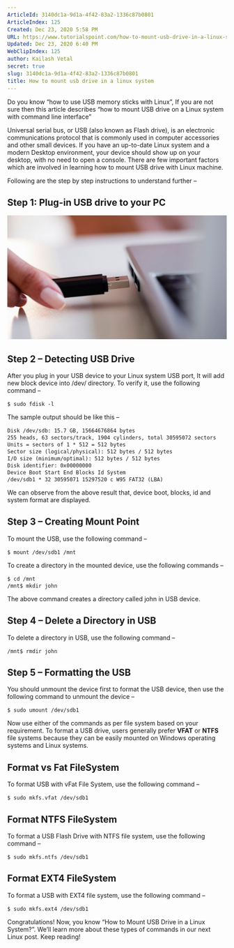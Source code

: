 ```yaml
---
ArticleId: 3140dc1a-9d1a-4f42-83a2-1336c87b0801
ArticleIndex: 125
Created: Dec 23, 2020 5:58 PM
URL: https://www.tutorialspoint.com/how-to-mount-usb-drive-in-a-linux-system
Updated: Dec 23, 2020 6:40 PM
WebClipIndex: 125
author: Kailash Vetal
secret: true
slug: 3140dc1a-9d1a-4f42-83a2-1336c87b0801
title: How to mount usb drive in a linux system
---
```

Do you know “how to use USB memory sticks with Linux”, If you are not sure then this article describes “how to mount USB drive on a Linux system with command line interface”

Universal serial bus, or USB (also known as Flash drive), is an electronic communications protocol that is commonly used in computer accessories and other small devices. If you have an up-to-date Linux system and a modern Desktop environment, your device should show up on your desktop, with no need to open a console. There are few important factors which are involved in learning how to mount USB drive with Linux machine.

Following are the step by step instructions to understand further –

## Step 1: Plug-in USB drive to your PC

![125%2051c1c553a07f4dd593580b5c7d0e8f93/useb_drive.jpg](125%2051c1c553a07f4dd593580b5c7d0e8f93/useb_drive.jpg)

## Step 2 – Detecting USB Drive

After you plug in your USB device to your Linux system USB port, It will add new block device into /dev/ directory. To verify it, use the following command –

```
$ sudo fdisk -l
```

The sample output should be like this –

```
Disk /dev/sdb: 15.7 GB, 15664676864 bytes
255 heads, 63 sectors/track, 1904 cylinders, total 30595072 sectors
Units = sectors of 1 * 512 = 512 bytes
Sector size (logical/physical): 512 bytes / 512 bytes
I/O size (minimum/optimal): 512 bytes / 512 bytes
Disk identifier: 0x00000000
Device Boot Start End Blocks Id System
/dev/sdb1 * 32 30595071 15297520 c W95 FAT32 (LBA)
```

We can observe from the above result that, device boot, blocks, id and system format are displayed.

## Step 3 – Creating Mount Point

To mount the USB, use the following command –

```
$ mount /dev/sdb1 /mnt
```

To create a directory in the mounted device, use the following commands –

```
$ cd /mnt
/mnt$ mkdir john
```

The above command creates a directory called john in USB device.

## Step 4 – Delete a Directory in USB

To delete a directory in USB, use the following command –

```
/mnt$ rmdir john
```

## Step 5 – Formatting the USB

You should unmount the device first to format the USB device, then use the following command to unmount the device –

```
$ sudo umount /dev/sdb1
```

Now use either of the commands as per file system based on your requirement. To format a USB drive, users generally prefer **VFAT** or **NTFS** file systems because they can be easily mounted on Windows operating systems and Linux systems.

## Format vs Fat FileSystem

To format USB with vFat File System, use the following command –

```
$ sudo mkfs.vfat /dev/sdb1
```

## Format NTFS FileSystem

To format a USB Flash Drive with NTFS file system, use the following command –

```
$ sudo mkfs.ntfs /dev/sdb1
```

## Format EXT4 FileSystem

To format a USB with EXT4 file system, use the following command –

```
$ sudo mkfs.ext4 /dev/sdb1
```

Congratulations! Now, you know “How to Mount USB Drive in a Linux System?”. We’ll learn more about these types of commands in our next Linux post. Keep reading!
